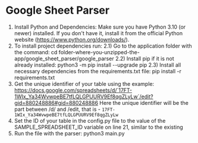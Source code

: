 # Google Sheet Parser
1) Install Python and Dependencies: Make sure you have Python 3.10 (or newer) installed. If you don't have it, install it from the official Python website (https://www.python.org/downloads/).
2) To install project dependencies run:
	2.1) Go to the application folder with the command:
		cd folder-where-you-unzipped-the-app/google_sheet_parser/google_parser
	2.2) Install pip if it is not already installed: python3 -m pip install --upgrade pip
	2.3) Install all necessary dependencies from the requirements.txt file:
		pip install -r requirements.txt
3) Get the unique identifier of your table using the example: 
	https://docs.google.com/spreadsheets/d/`17FT-1WIx_Ya34WvwpeBE7tfLQLGPUURV9Ef8qgZLyLw`/edit?gid=880248886#gid=880248886
	Here the unique identifier will be the part between /d/ and /edit, that is - `17FT-1WIx_Ya34WvwpeBE7tfLQLGPUURV9Ef8qgZLyLw`
4) Set the ID of your table in the config.py file to the value of the SAMPLE_SPREADSHEET_ID variable on line 21, similar to the existing
5) Run the file with the parser:
	python3 main.py
